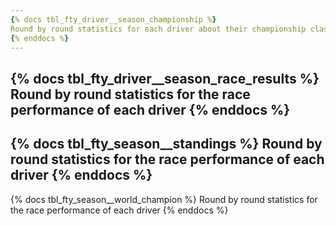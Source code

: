 ```yaml
---
{% docs tbl_fty_driver__season_championship %}
Round by round statistics for each driver about their championship classification
{% enddocs %}
---
```

{% docs tbl_fty_driver__season_race_results %}
Round by round statistics for the race performance of each driver
{% enddocs %}
---
{% docs tbl_fty_season__standings %}
Round by round statistics for the race performance of each driver
{% enddocs %}
---
{% docs tbl_fty_season__world_champion %}
Round by round statistics for the race performance of each driver
{% enddocs %}
